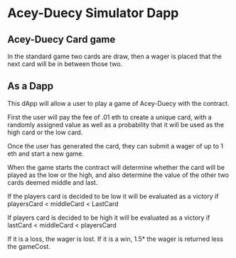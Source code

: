 # Acey-Duecy Simulator Dapp

## Acey-Duecy Card game
In the standard game two cards are draw, then a wager is placed that the next card will be in between those two.

## As a Dapp

This dApp will allow a user to play a game of Acey-Duecy with the contract.

First the user will pay the fee of .01 eth to create a unique card, with a randomly assigned value as well as a probability that it will be used as the high card or the low card.

Once the user has generated the card, they can submit a wager of up to 1 eth and start a new game.

When the game starts the contract will determine whether the card will be played as the low or the high, and also determine the value of the other two cards deemed middle and last.

If the players card is decided to be low it will be evaluated as a victory if playersCard < middleCard < LastCard

If players card is decided to be high it will be evaluated as a victory if lastCard < middleCard < playersCard

If it is a loss, the wager is lost. If it is a win, 1.5* the wager is returned less the gameCost.
